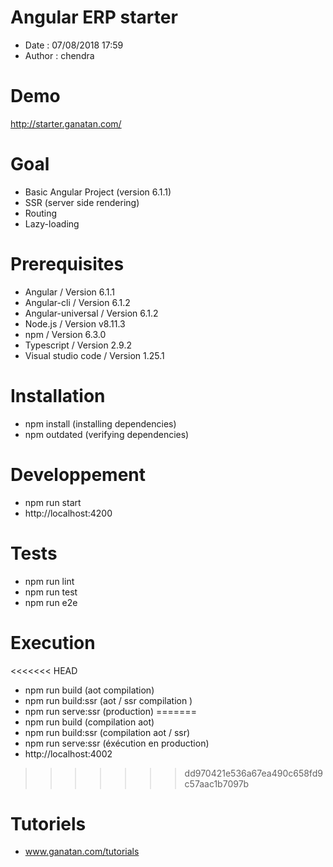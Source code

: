 # Angular ERP starter
- Date : 07/08/2018 17:59
- Author : chendra

# Demo
http://starter.ganatan.com/

# Goal
- Basic Angular Project (version 6.1.1)
- SSR (server side rendering)
- Routing
- Lazy-loading


# Prerequisites
- Angular / Version 6.1.1
- Angular-cli / Version 6.1.2
- Angular-universal / Version 6.1.2
- Node.js / Version v8.11.3
- npm / Version 6.3.0
- Typescript / Version 2.9.2
- Visual studio code / Version 1.25.1

# Installation
- npm install (installing dependencies)
- npm outdated (verifying dependencies)

# Developpement
- npm run start
- http://localhost:4200

# Tests
- npm run lint
- npm run test
- npm run e2e

# Execution
<<<<<<< HEAD
- npm run build (aot compilation)
- npm run build:ssr (aot / ssr compilation )
- npm run serve:ssr (production)
=======
- npm run build (compilation aot)
- npm run build:ssr (compilation aot / ssr)
- npm run serve:ssr (éxécution en production)
- http://localhost:4002
>>>>>>> dd970421e536a67ea490c658fd9c57aac1b7097b

# Tutoriels
- www.ganatan.com/tutorials
